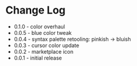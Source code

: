 # Change Log

* 0.1.0 - color overhaul
* 0.0.5 - blue color tweak
* 0.0.4 - syntax palette retooling: pinkish -> bluish
* 0.0.3 - cursor color update
* 0.0.2 - marketplace icon
* 0.0.1 - initial release
